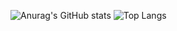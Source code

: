 ![Anurag's GitHub stats](https://github-readme-stats.vercel.app/api?username=Karasumei&show_icons=true&theme=github_dark)
![Top Langs](https://github-readme-stats.vercel.app/api/top-langs/?username=Karasumei&layout=compact&theme=github_dark)
